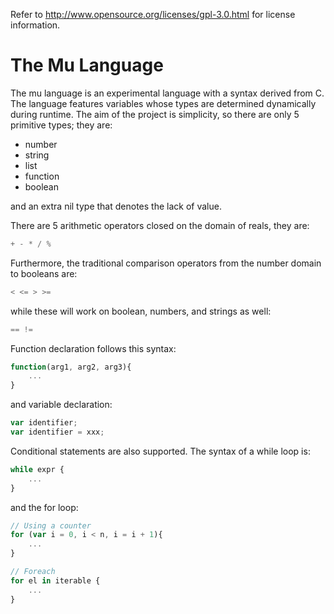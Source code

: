 Refer to http://www.opensource.org/licenses/gpl-3.0.html for license information.

The Mu Language
===============

The mu language is an experimental language with a syntax derived from C. 
The language features variables whose types are determined dynamically during runtime. 
The aim of the project is simplicity, so there are only 5 primitive types; they are:

*	number
*	string
*	list
*	function
*	boolean

and an extra nil type that denotes the lack of value.

There are 5 arithmetic operators closed on the domain of reals, they are:

``` c
+ - * / %
```

Furthermore, the traditional comparison operators from the number domain to booleans are:

``` c
< <= > >=
```

while these will work on boolean, numbers, and strings as well:

``` c
== !=
```

Function declaration follows this syntax:

``` javascript
function(arg1, arg2, arg3){
	...
}
```

and variable declaration:

``` javascript
var identifier;
var identifier = xxx;
```
Conditional statements are also supported. The syntax of a while loop is:

``` javascript
while expr {
	...
}
```

and the for loop:

``` javascript
// Using a counter
for (var i = 0, i < n, i = i + 1){
	...
}

// Foreach
for el in iterable {
	...
}
```